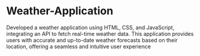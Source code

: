 # Weather-Application
Developed a weather application using  HTML, CSS, and JavaScript, integrating  an API to fetch real-time weather data.  This application provides users with  accurate and up-to-date weather  forecasts based on their location, offering  a seamless and intuitive user experience
